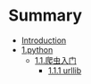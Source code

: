 # Summary

* [Introduction](README.md)
* [1.python](1python.md)
  * [1.1.爬虫入门](1python/11pa-chong-ru-men.md)
    * [1.1.1 urllib](1python/11pa-chong-ru-men/111-urllib.md)

